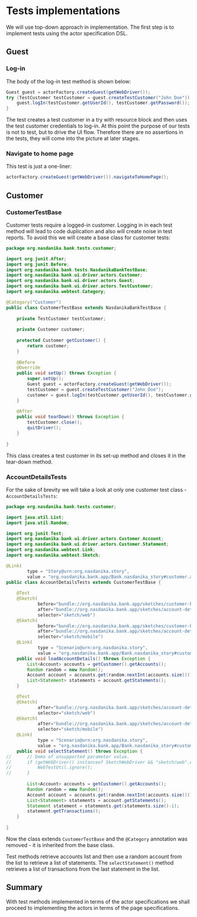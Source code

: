 # Tests implementations

We will use top-down approach in implementation. The first step is to implement tests using the actor specification DSL.

## Guest

### Log-in

The body of the log-in test method is shown below:

```java
Guest guest = actorFactory.createGuest(getWebDriver());
try (TestCustomer testCustomer = guest.createTestCustomer("John Doe")) {
	guest.logIn(testCustomer.getUserId(), testCustomer.getPassword());
}
``` 

The test creates a test customer in a try with resource block and then uses the test customer credentials to log-in.
At this point the purpose of our tests is not to test, but to drive the UI flow. 
Therefore there are no assertions in the tests, they will come into the picture at later stages.

### Navigate to home page

This test is just a one-liner:

```java
actorFactory.createGuest(getWebDriver()).navigateToHomePage();
```

## Customer

### CustomerTestBase

Customer tests require a logged-in customer. Logging in in each test method will lead to code duplication and also will 
create noise in test reports. To avoid this we will create a base class for customer tests:

```java
package org.nasdanika.bank.tests.customer;

import org.junit.After;
import org.junit.Before;
import org.nasdanika.bank.tests.NasdanikaBankTestBase;
import org.nasdanika.bank.ui.driver.actors.Customer;
import org.nasdanika.bank.ui.driver.actors.Guest;
import org.nasdanika.bank.ui.driver.actors.TestCustomer;
import org.nasdanika.webtest.Category;

@Category("Customer")
public class CustomerTestBase extends NasdanikaBankTestBase {
	
	private TestCustomer testCustomer;
	
	private Customer customer;
	
	protected Customer getCustomer() {
		return customer;
	}
	
	@Before
	@Override
	public void setUp() throws Exception {
		super.setUp();
		Guest guest = actorFactory.createGuest(getWebDriver());
		testCustomer = guest.createTestCustomer("John Doe");
		customer = guest.logIn(testCustomer.getUserId(), testCustomer.getPassword());
	}
	
	@After
	public void tearDown() throws Exception {
		testCustomer.close();
		quitDriver();
	}
			
}
```

This class creates a test customer in its set-up method and closes it in the tear-down method.

### AccountDetailsTests

For the sake of brevity we will take a look at only one customer test class - ``AccountDetailsTests``:

```java
package org.nasdanika.bank.tests.customer;

import java.util.List;
import java.util.Random;

import org.junit.Test;
import org.nasdanika.bank.ui.driver.actors.Customer.Account;
import org.nasdanika.bank.ui.driver.actors.Customer.Statement;
import org.nasdanika.webtest.Link;
import org.nasdanika.webtest.Sketch;

@Link(
		type = "Story@urn:org.nasdanika.story", 
		value = "org.nasdanika.bank.app/Bank.nasdanika_story#customer.account-details")
public class AccountDetailsTests extends CustomerTestBase {
	
	@Test
	@Sketch(
			before="bundle://org.nasdanika.bank.app/sketches/customer-home-web.png",
			after="bundle://org.nasdanika.bank.app/sketches/account-details-web.png",
			selector="sketch/web")
	@Sketch(
			before="bundle://org.nasdanika.bank.app/sketches/customer-home-mobile.png",
			after="bundle://org.nasdanika.bank.app/sketches/account-details-mobile.png",
			selector="sketch/mobile")
	@Link(
			type = "Scenario@urn:org.nasdanika.story", 
			value = "org.nasdanika.bank.app/Bank.nasdanika_story#customer.account-details.load")
	public void loadAccountDetails() throws Exception {
		List<Account> accounts = getCustomer().getAccounts();
		Random random = new Random();
		Account account = accounts.get(random.nextInt(accounts.size()));
		List<Statement> statements = account.getStatements();
	}

	@Test
	@Sketch(
			after="bundle://org.nasdanika.bank.app/sketches/account-details-web.png",
			selector="sketch/web")
	@Sketch(
			after="bundle://org.nasdanika.bank.app/sketches/account-details-mobile.png",
			selector="sketch/mobile")
	@Link(
			type = "Scenario@urn:org.nasdanika.story", 
			value = "org.nasdanika.bank.app/Bank.nasdanika_story#customer.account-details.select-statement")
	public void selectStatement() throws Exception {		
//		// Demo of unsupported parameter value.
//		if (getWebDriver() instanceof SketchWebDriver && "sketch/web".equals(((SketchWebDriver) getWebDriver()).getSelector())) {
//			WebTestUtil.ignore();
//		}
		
		List<Account> accounts = getCustomer().getAccounts();
		Random random = new Random();
		Account account = accounts.get(random.nextInt(accounts.size()));
		List<Statement> statements = account.getStatements();
		Statement statement = statements.get(statements.size()-1);
		statement.getTransactions();
	}	
		
}
```

Now the class extends ``CustomerTestBase`` and the ``@Category`` annotation was removed - it is inherited from the base class.

Test methods retrieve accounts list and then use a random account from the list to retrieve a list of statements.
The ``selectStatement()`` method retrieves a list of transactions from the last statement in the list.

## Summary

With test methods implemented in terms of the actor specifications we shall proceed to implementing the actors in terms of the page specifications.

